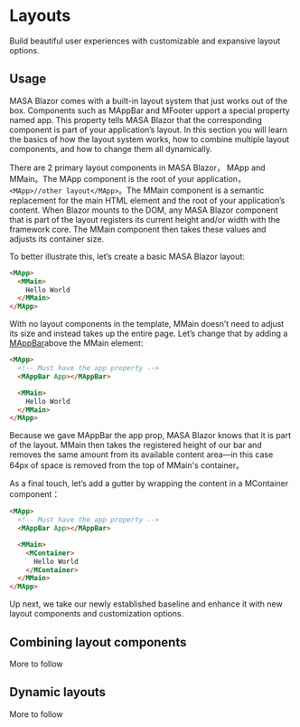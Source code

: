 ﻿# Layouts

Build beautiful user experiences with customizable and expansive layout options.

## Usage

MASA Blazor comes with a built-in layout system that just works out of the box. Components such as MAppBar and MFooter upport a special property named app.  This property tells MASA Blazor that the corresponding component is part of your application’s layout. In this section you will learn the basics of how the layout system works, how to combine multiple layout components, and how to change them all dynamically.

There are 2 primary layout components in MASA Blazor， MApp and MMain。The MApp  component is the root of your application，`<MApp>//other layout</MApp>`。The MMain component is a semantic replacement for the main HTML element and the root of your application’s content. When  Blazor mounts to the DOM, any MASA Blazor component that is part of the layout registers its current height and/or width with the framework core. The MMain component then takes these values and adjusts its container size.

To better illustrate this, let’s create a basic MASA Blazor layout:

```html
<MApp>
  <MMain>
    Hello World
  </MMain>
</MApp>
```

With no layout components in the template, MMain doesn’t need to adjust its size and instead takes up the entire page. Let’s change that by adding a [MAppBar](/blazor/components/app-bars)above the MMain element:

```html
<MApp>
  <!-- Must have the app property -->
  <MAppBar App></MAppBar>

  <MMain>
    Hello World
  </MMain>
</MApp>
```

Because we gave MAppBar the app prop, MASA Blazor knows that it is part of the layout. MMain then takes the registered height of our bar and removes the same amount from its available content area—in this case 64px of space is removed from the top of  MMain's container。

As a final touch, let’s add a gutter by wrapping the content in a MContainer component：

```html
<MApp>
  <!-- Must have the app property -->
  <MAppBar App></MAppBar>

  <MMain>
    <MContainer>
      Hello World
    </MContainer>
  </MMain>
</MApp>
```

Up next, we take our newly established baseline and enhance it with new layout components and customization options.

## Combining layout components

More to follow

## Dynamic layouts

More to follow


